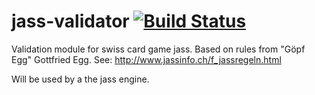 # jass-validator [![Build Status](https://travis-ci.org/joachimprinzbach/jass-validator.svg?branch=master)](https://travis-ci.org/joachimprinzbach/jass-validator)

Validation module for swiss card game jass. 
Based on rules from "Göpf Egg" Gottfried Egg. See: http://www.jassinfo.ch/f_jassregeln.html

Will be used by a the jass engine.
